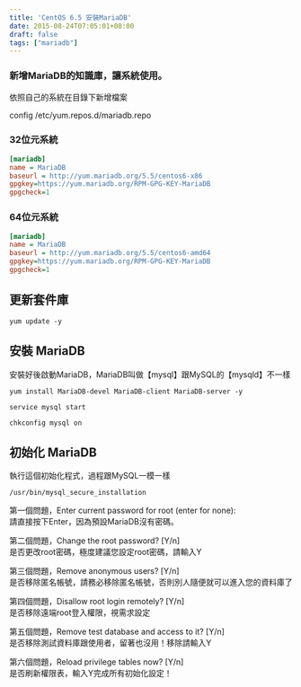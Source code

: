 ```yaml
---
title: 'CentOS 6.5 安裝MariaDB'
date: 2015-08-24T07:05:01+08:00
draft: false
tags: ["mariadb"]
---
```


### 新增MariaDB的知識庫，讓系統使用。  

依照自己的系統在目錄下新增檔案

config /etc/yum.repos.d/mariadb.repo

### 32位元系統

```ini
[mariadb]
name = MariaDB
baseurl = http://yum.mariadb.org/5.5/centos6-x86
gpgkey=https://yum.mariadb.org/RPM-GPG-KEY-MariaDB
gpgcheck=1
```

### 64位元系統

```ini
[mariadb]
name = MariaDB
baseurl = http://yum.mariadb.org/5.5/centos6-amd64
gpgkey=https://yum.mariadb.org/RPM-GPG-KEY-MariaDB
gpgcheck=1
```

## 更新套件庫

`yum update -y`

## 安裝 MariaDB

安裝好後啟動MariaDB，MariaDB叫做【mysql】跟MySQL的【mysqld】不一樣

`yum install MariaDB-devel MariaDB-client MariaDB-server -y`

`service mysql start`

`chkconfig mysql on`

## 初始化 MariaDB

執行這個初始化程式，過程跟MySQL一模一樣

`/usr/bin/mysql_secure_installation`

第一個問題，Enter current password for root (enter for none):  
請直接按下Enter，因為預設MariaDB沒有密碼。 

第二個問題，Change the root password? [Y/n]  
是否更改root密碼，極度建議您設定root密碼，請輸入Y 

第三個問題，Remove anonymous users? [Y/n]  
是否移除匿名帳號，請務必移除匿名帳號，否則別人隨便就可以進入您的資料庫了 

第四個問題，Disallow root login remotely? [Y/n]  
是否移除遠端root登入權限，視需求設定 

第五個問題，Remove test database and access to it? [Y/n]  
是否移除測試資料庫跟使用者，留著也沒用！移除請輸入Y 

第六個問題，Reload privilege tables now? [Y/n]  
是否刷新權限表，輸入Y完成所有初始化設定！
